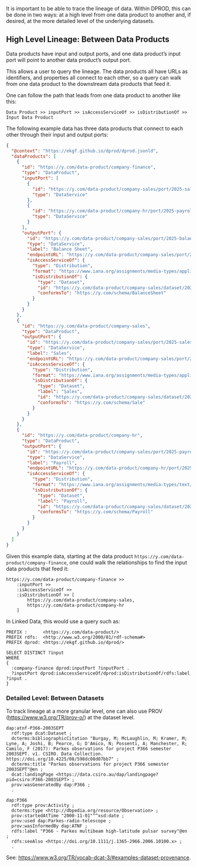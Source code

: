 It is important to be able to trace the lineage of data. 
Within DPROD, this can be done in two ways: at a high level from one 
data product to another and, if desired, 
at the more detailed level of the underlying datasets.

## High Level Lineage: Between Data Products

Data products have input and output ports, and one data product’s 
input port will point to another data product’s output port.

This allows a user to query the lineage. 
The data products all have URLs as identifiers, and properties all 
connect to each other, so a query can walk from one data product to 
the downstream data products that feed it.

One can follow the path that leads from one data product to
another like this:

```text
Data Product >> inputPort >> isAccessServiceOf >> isDistributionOf >> Input Data Product 
```

The following example data has three data products that 
connect to each other through their input and output ports:

```json
{
  "@context": "https://ekgf.github.io/dprod/dprod.jsonld",
  "dataProducts": [
    {
      "id": "https://y.com/data-product/company-finance",
      "type": "DataProduct",
      "inputPort": [
        {
          "id": "https://y.com/data-product/company-sales/port/2025-sales",
          "type": "DataService"
        },
        {
          "id": "https://y.com/data-product/company-hr/port/2025-payroll",
          "type": "DataService"
        }
      ],
      "outputPort": {
        "id": "https://y.com/data-product/company-sales/port/2025-balance-sheet",
        "type": "DataService",
        "label": "Balance Sheet",
        "endpointURL": "https://y.com/data-product/company-sales/port/2025-c",
        "isAccessServiceOf": {
          "type": "Distribution",
          "format": "https://www.iana.org/assignments/media-types/application/json",
          "isDistributionOf": {
            "type": "Dataset",
            "id": "https://y.com/data-product/company-sales/dataset/2025-balance-sheet",
            "conformsTo": "https://y.com/schema/BalanceSheet"
          }
        }
      }
    },
    {
      "id": "https://y.com/data-product/company-sales",
      "type": "DataProduct",
      "outputPort": {
        "id": "https://y.com/data-product/company-sales/port/2025-sales",
        "type": "DataService",
        "label": "Sales",
        "endpointURL": "https://y.com/data-product/company-sales/port/2025-sales",
        "isAccessServiceOf": {
          "type": "Distribution",
          "format": "https://www.iana.org/assignments/media-types/application/json",
          "isDistributionOf": {
            "type": "Dataset",
            "label": "Sales",
            "id": "https://y.com/data-product/company-sales/dataset/2025-sales",
            "conformsTo": "https://y.com/schema/Sale"
          }
        }
      }
    },
    {
      "id": "https://y.com/data-product/company-hr",
      "type": "DataProduct",
      "outputPort": {
        "id": "https://y.com/data-product/company-sales/port/2025-payroll",
        "type": "DataService",
        "label": "Payroll",
        "endpointURL": "https://y.com/data-product/company-hr/port/2025-payroll",
        "isAccessServiceOf": {
          "type": "Distribution",
          "format": "https://www.iana.org/assignments/media-types/text/csv",
          "isDistributionOf": {
            "type": "Dataset",
            "label": "Payroll",
            "id": "https://y.com/data-product/company-sales/dataset/2025-payroll",
            "conformsTo": "https://y.com/schema/Payroll"
          }
        }
      }
    }
  ]
}
```

Given this example data, starting at the data product
`https://y.com/data-product/company-finance`, 
one could walk the relationships to find the input data products that feed it:

```text
https://y.com/data-product/company-finance >> 
    :inputPort >> 
    :isAccessServiceOf >> 
    :isDistributionOf >> [
        https://y.com/data-product/company-sales, 
        https://y.com/data-product/company-hr
    ]
```

In Linked Data, this would use a query such as:

```sparql
PREFIX :      <https://y.com/data-product/>
PREFIX rdfs:  <http://www.w3.org/2000/01/rdf-schema#>
PREFIX dprod: <https://ekgf.github.io/dprod/>

SELECT DISTINCT ?input
WHERE
{ 
  :company-finance dprod:inputPort ?inputPort .
  ?inputPort dprod:isAccessServiceOf/dprod:isDistributionOf/rdfs:label ?input .
}
```

### Detailed Level: Between Datasets

To track lineage at a more granular level, 
one can also use PROV (https://www.w3.org/TR/prov-o/) at the dataset level.

```turtle
dap:atnf-P366-2003SEPT
  rdf:type dcat:Dataset ;
  dcterms:bibliographicCitation "Burgay, M; McLaughlin, M; Kramer, M; Lyne, A; Joshi, B; Pearce, G; D'Amico, N; Possenti, A; Manchester, R; Camilo, F (2017): Parkes observations for project P366 semester 2003SEPT. v1. CSIRO. Data Collection. https://doi.org/10.4225/08/598dc08d07bb7" ;
  dcterms:title "Parkes observations for project P366 semester 2003SEPT"@en ;
  dcat:landingPage <https://data.csiro.au/dap/landingpage?pid=csiro:P366-2003SEPT> ;
  prov:wasGeneratedBy dap:P366 ;
  .

dap:P366
  rdf:type prov:Activity ;
  dcterms:type <http://dbpedia.org/resource/Observation> ;
  prov:startedAtTime "2000-11-01"^^xsd:date ;
  prov:used dap:Parkes-radio-telescope ;
  prov:wasInformedBy dap:ATNF ;
  rdfs:label "P366 - Parkes multibeam high-latitude pulsar survey"@en ;
  rdfs:seeAlso <https://doi.org/10.1111/j.1365-2966.2006.10100.x> ;
  .
```

See: https://www.w3.org/TR/vocab-dcat-3/#examples-dataset-provenance.
